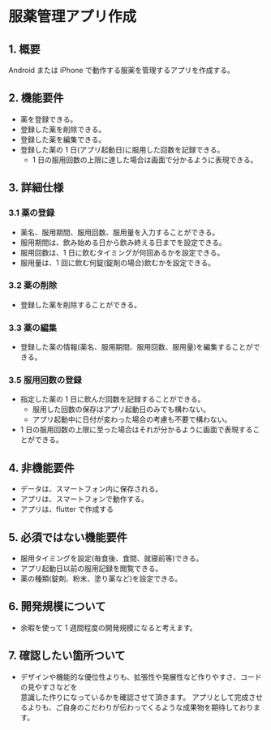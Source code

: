 # 服薬管理アプリ作成

## 1. 概要

Android または iPhone で動作する服薬を管理するアプリを作成する。

## 2. 機能要件

- 薬を登録できる。
- 登録した薬を削除できる。
- 登録した薬を編集できる。
- 登録した薬の 1 日(アプリ起動日)に服用した回数を記録できる。
  - 1 日の服用回数の上限に達した場合は画面で分かるように表現できる。

## 3. 詳細仕様

### 3.1 薬の登録

- 薬名、服用期間、服用回数、服用量を入力することができる。
- 服用期間は、飲み始める日から飲み終える日までを設定できる。
- 服用回数は、1 日に飲むタイミングが何回あるかを設定できる。
- 服用量は、1 回に飲む何錠(錠剤の場合)飲むかを設定できる。

### 3.2 薬の削除

- 登録した薬を削除することができる。

### 3.3 薬の編集

- 登録した薬の情報(薬名、服用期間、服用回数、服用量)を編集することができる。

### 3.5 服用回数の登録

- 指定した薬の 1 日に飲んだ回数を記録することができる。
  - 服用した回数の保存はアプリ起動日のみでも構わない。
  - アプリ起動中に日付が変わった場合の考慮も不要で構わない。
- 1 日の服用回数の上限に至った場合はそれが分かるように画面で表現することができる。

## 4. 非機能要件

- データは、スマートフォン内に保存される。
- アプリは、スマートフォンで動作する。
- アプリは、flutter で作成する

## 5. 必須ではない機能要件

- 服用タイミングを設定(毎食後、食間、就寝前等)できる。
- アプリ起動日以前の服用記録を閲覧できる。
- 薬の種類(錠剤、粉末、塗り薬など)を設定できる。

## 6. 開発規模について

- 余暇を使って 1 週間程度の開発規模になると考えます。

## 7. 確認したい箇所ついて

- デザインや機能的な優位性よりも、拡張性や発展性など作りやすさ、コードの見やすさなどを  
  意識した作りになっているかを確認させて頂きます。
  アプリとして完成させるよりも、ご自身のこだわりが伝わってくるような成果物を期待しております。
